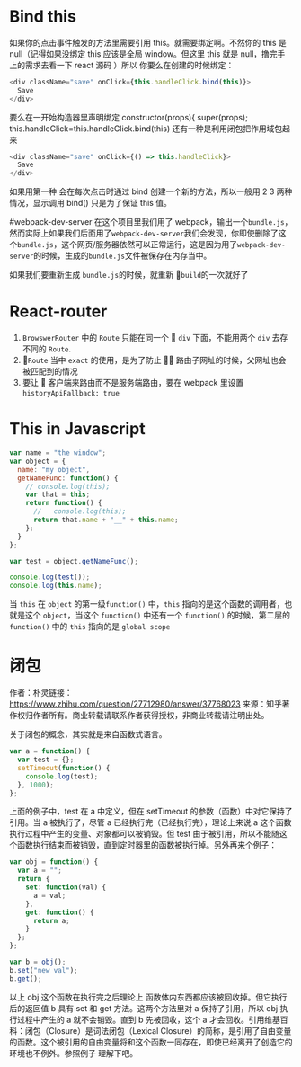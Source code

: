 # Bind this

如果你的点击事件触发的方法里需要引用 this。就需要绑定啊。不然你的 this 是 null（记得如果没绑定 this 应该是全局 window。但这里 this 就是 null，撸完手上的需求去看一下 react 源码 ）所以 你要么在创建的时候绑定：

```javascript
<div className="save" onClick={this.handleClick.bind(this)}>
  Save
</div>
```

要么在一开始构造器里声明绑定
constructor(props){
super(props);
this.handleClick=this.handleClick.bind(this)
还有一种是利用闭包把作用域包起来

```javascript
<div className="save" onClick={() => this.handleClick}>
  Save
</div>
```

如果用第一种 会在每次点击时通过 bind 创建一个新的方法，所以一般用 2 3 两种情况，显示调用 bind() 只是为了保证 this 值。

#webpack-dev-server
在这个项目里我们用了 webpack，输出一个`bundle.js`，然而实际上如果我们后面用了`webpack-dev-server`我们会发现，你即使删除了这个`bundle.js`，这个网页/服务器依然可以正常运行，这是因为用了`webpack-dev-server`的时候，生成的`bundle.js`文件被保存在内存当中。

如果我们要重新生成 `bundle.js`的时候，就重新 `build`的一次就好了

# React-router

1.  `BrowswerRouter` 中的 `Route` 只能在同一个  `div` 下面，不能用两个 `div` 去存不同的 `Route`.
2.  `Route` 当中 `exact` 的使用，是为了防止  路由子网址的时候，父网址也会被匹配到的情况
3.  要让  客户端来路由而不是服务端路由，要在 webpack 里设置 `historyApiFallback: true`

# This in Javascript

```javascript
var name = "the window";
var object = {
  name: "my object",
  getNameFunc: function() {
    // console.log(this);
    var that = this;
    return function() {
      //   console.log(this);
      return that.name + "__" + this.name;
    };
  }
};

var test = object.getNameFunc();

console.log(test());
console.log(this.name);
```

当 `this` 在 `object` 的第一级`function()` 中，`this` 指向的是这个函数的调用者，也就是这个 `object`，当这个 `function()` 中还有一个 `function()` 的时候，第二层的 `function()` 中的 `this` 指向的是 `global scope`

# 闭包

作者：朴灵链接：https://www.zhihu.com/question/27712980/answer/37768023
来源：知乎著作权归作者所有。商业转载请联系作者获得授权，非商业转载请注明出处。

关于闭包的概念，其实就是来自函数式语言。

```javascript
var a = function() {
  var test = {};
  setTimeout(function() {
    console.log(test);
  }, 1000);
};
```

上面的例子中，test 在 a 中定义，但在 setTimeout 的参数（函数）中对它保持了引用。当 a 被执行了，尽管 a 已经执行完（已经执行完），理论上来说 a 这个函数执行过程中产生的变量、对象都可以被销毁。但 test 由于被引用，所以不能随这个函数执行结束而被销毁，直到定时器里的函数被执行掉。另外再来个例子：

```javascript
var obj = function() {
  var a = "";
  return {
    set: function(val) {
      a = val;
    },
    get: function() {
      return a;
    }
  };
};

var b = obj();
b.set("new val");
b.get();
```

以上 obj 这个函数在执行完之后理论上 函数体内东西都应该被回收掉。但它执行后的返回值 b 具有 set 和 get 方法。这两个方法里对 a 保持了引用，所以 obj 执行过程中产生的 a 就不会销毁。直到 b 先被回收，这个 a 才会回收。引用维基百科：闭包（Closure）是词法闭包（Lexical Closure）的简称，是引用了自由变量的函数。这个被引用的自由变量将和这个函数一同存在，即使已经离开了创造它的环境也不例外。参照例子 理解下吧。

